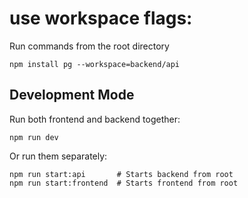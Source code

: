 # use workspace flags:
Run commands from the root directory
```
npm install pg --workspace=backend/api
```

## Development Mode

Run both frontend and backend together:
```
npm run dev
```

Or run them separately:
```
npm run start:api       # Starts backend from root
npm run start:frontend  # Starts frontend from root
```